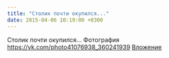 ```yaml
---
title: "Столик почти окупился..."
date: 2015-04-06 10:19:00 +0300
---
```


Столик почти окупился...
Фотография
<a class="vk-attach" href="https://vk.com/photo41076938_360241939">https://vk.com/photo41076938_360241939</a>
<a class="vk-attach" href="https://vk.com/photo41076938_360241939">Вложение</a>
